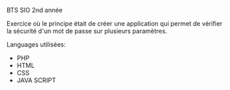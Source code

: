 BTS SIO 2nd année

Exercice où le principe était de créer une application qui permet 
de vérifier la sécurité d'un mot de passe sur plusieurs paramètres.

Languages utilisées:
- PHP
- HTML
- CSS
- JAVA SCRIPT